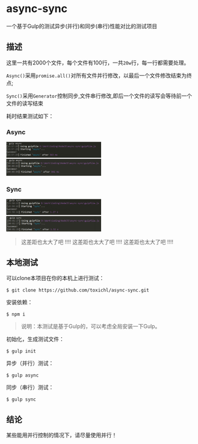 # async-sync

一个基于Gulp的测试异步(并行)和同步(串行)性能对比的测试项目

## 描述

这里一共有2000个文件，每个文件有100行，一共`20w`行，每一行都需要处理。

`Async()`采用`promise.all()`对所有文件并行修改，以最后一个文件修改结束为终点;

`Sync()`采用`Generator`控制同步,文件串行修改,即后一个文件的读写会等待前一个文件的读写结束

耗时结果测试如下：



### Async

<img style="width: 50%" src="result/async-01.png" alt="">
<img style="width: 50%" src="result/async-02.png" alt="">


### Sync
<img style="width: 50%" src="result/sync-01.png" alt="">
<img style="width: 50%" src="result/sync-02.png" alt="">

> 这差距也太大了吧 !!!!
> 这差距也太大了吧 !!!!
> 这差距也太大了吧 !!!!


## 本地测试

可以clone本项目在你的本机上进行测试：

```
$ git clone https://github.com/toxichl/async-sync.git
```
安装依赖：

```
$ npm i 
```

> 说明：本测试是基于Gulp的，可以考虑全局安装一下Gulp。

初始化，生成测试文件：

```
$ gulp init
```

异步（并行）测试：

```
$ gulp async
```

同步（串行）测试：

```
$ gulp sync
```


## 结论

某些能用并行控制的情况下，请尽量使用并行！





